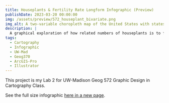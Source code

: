 ```yaml
---
title: Houseplants & Fertility Rate Longform Infographic (Preview)
publishDate: 2023-03-20 00:00:00
img: /assets/preview/572_houseplant_bivariate.png
img_alt: A two-variable choropleth map of the United States with states colored by fertility rate and number of houseplants bought.
description: |
  A graphical exploration of how related numbers of houseplants is to fertility rate in the USA.
tags:
  - Cartography
  - Infographic
  - UW-Mad
  - Geog370
  - ArcGIS-Pro
  - Illustrator
---
```


This project is my Lab 2 for UW-Madison Geog 572 Graphic Design in Cartography Class.

See the full size infographic <a href="/assets/572_houseplants-fullsize.png" target="_blank">here in a new page</a>.